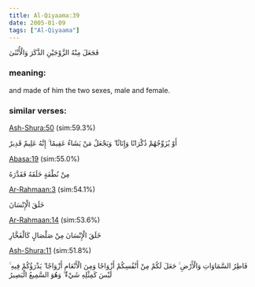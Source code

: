 ```yaml
---
title: Al-Qiyaama:39
date: 2005-01-09
tags: ["Al-Qiyaama"]
---
```

فَجَعَلَ مِنْهُ الزَّوْجَيْنِ الذَّكَرَ وَالْأُنْثَىٰ
### meaning: 
and made of him the two sexes, male and female.
### similar verses: 

[Ash-Shura:50](/42/50) (sim:59.3%)

أَوْ يُزَوِّجُهُمْ ذُكْرَانًا وَإِنَاثًا ۖ وَيَجْعَلُ مَنْ يَشَاءُ عَقِيمًا ۚ إِنَّهُ عَلِيمٌ قَدِيرٌ

[Abasa:19](/80/19) (sim:55.0%)

مِنْ نُطْفَةٍ خَلَقَهُ فَقَدَّرَهُ

[Ar-Rahmaan:3](/55/3) (sim:54.1%)

خَلَقَ الْإِنْسَانَ

[Ar-Rahmaan:14](/55/14) (sim:53.6%)

خَلَقَ الْإِنْسَانَ مِنْ صَلْصَالٍ كَالْفَخَّارِ

[Ash-Shura:11](/42/11) (sim:51.8%)

فَاطِرُ السَّمَاوَاتِ وَالْأَرْضِ ۚ جَعَلَ لَكُمْ مِنْ أَنْفُسِكُمْ أَزْوَاجًا وَمِنَ الْأَنْعَامِ أَزْوَاجًا ۖ يَذْرَؤُكُمْ فِيهِ ۚ لَيْسَ كَمِثْلِهِ شَيْءٌ ۖ وَهُوَ السَّمِيعُ الْبَصِيرُ
